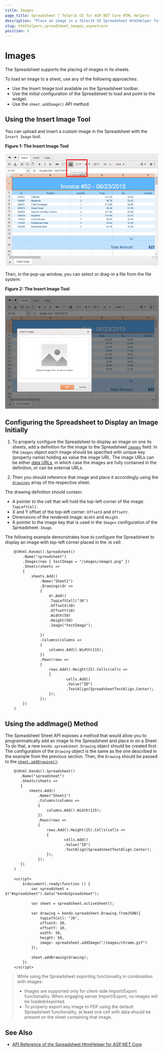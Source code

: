 ```yaml
---
title: Images
page_title: Spreadsheet | Telerik UI for ASP.NET Core HTML Helpers
description: "Place an image in a Telerik UI Spreadsheet HtmlHelper for ASP.NET Core (MVC 6 or ASP.NET Core MVC)."
slug: htmlhelpers_spreadsheet_images_aspnetcore
position: 5
---
```


# Images

The Spreadsheet supports the placing of images in its sheets.

To load an image to a sheet, use any of the following approaches:

* Use the Insert Image tool available on the Spreadsheet toolbar.
* Use the initial configuration of the Spreadsheet to load and point to the widget.
* Use the `sheet.addImage()` API method.

## Using the Insert Image Tool

You can upload and insert a custom image in the Spreadsheet with the `Insert Image` tool.

**Figure 1: The Insert Image Tool**

![Spreadsheet Insert Image tool](images/spreadsheet-insert-image-tool.png)

Then, in the pop-up window, you can select or drag-in a file from the file system:

**Figure 2: The Insert Image Tool**

![Spreadsheet Insert Image pop-up](images/spreadsheet-insert-image-pop-up.png)

## Configuring the Spreadsheet to Display an Image Initially

1. To properly configure the Spreadsheet to display an image on one its sheets, add a definition for the image to the Spreadsheet [`images`](https://docs.telerik.com/kendo-ui/api/javascript/ui/spreadsheet/configuration/images) field. In the `images` object each image should be specified with unique key (property name) holding as value the image URL. The image URLs can be either [data URLs](https://developer.mozilla.org/en-US/docs/Web/HTTP/Basics_of_HTTP/Data_URIs), in which case the images are fully contained in the definition, or can be external URLs.

1. Then you should reference that image and place it accordingly using the [`drawings`](https://docs.telerik.com/kendo-ui/api/javascript/ui/spreadsheet/configuration/sheets.drawings) array of the respective sheet.

The drawing definition should contain:

* A pointer to the cell that will hold the top-left corner of the image: `TopLeftCell`.
* X and Y offset of the top-left corner: `OffsetX` and  `OffsetY`.
* Dimensions of the rendered image: `Width` and `Height`.
* A pointer to the image key that is used in the `Images` configuration of the Spreadsheet: `Image`.

The following example demonstrates how to configure the Spreadsheet to display an image with top-left corner placed in the `J6` cell:

```
    @(Html.Kendo().Spreadsheet()
        .Name("spreadsheet")
        .Images(new { testImage = "/images/image1.png" })
        .Sheets(sheets =>
        {
            sheets.Add()
                .Name("Sheet1")
                .Drawings(dr =>
                {
                    dr.Add()
                    .TopLeftCell("J6")
                    .OffsetX(30)
                    .OffsetY(10)
                    .Width(50)
                    .Height(50)
                    .Image("testImage");

                })
                .Columns(columns =>
                {
                    columns.Add().Width(115);
                })
                .Rows(rows =>
                {
                    rows.Add().Height(25).Cells(cells =>
                    {
                            cells.Add()
                            .Value("ID")
                            .TextAlign(SpreadsheetTextAlign.Center);
                    });
                });
        })
    )
```

## Using the addImage() Method

The Spreadsheet Sheet API exposes a method that would allow you to programmatically add an image to the Spreadsheet and place in on a Sheet. To do that, a new `kendo.spreadsheet.Drawing` object should be created first. The configuration of the `Drawing` object is the same as the one described in the example from the previous section. Then, the `Drawing` should be passed to the [`sheet.addDrawing()`](https://docs.telerik.com/kendo-ui/api/javascript/spreadsheet/sheet/methods/adddrawing):

```
    @(Html.Kendo().Spreadsheet()
       .Name("spreadsheet")
       .Sheets(sheets =>
       {
           sheets.Add()
               .Name("Sheet1")
               .Columns(columns =>
               {
                   columns.Add().Width(115);
               })
               .Rows(rows =>
               {
                   rows.Add().Height(25).Cells(cells =>
                   {
                           cells.Add()
                           .Value("ID")
                           .TextAlign(SpreadsheetTextAlign.Center);
                   });
               });
       })
    )

    <script>
        $(document).ready(function () {
            var spreadsheet = $("#spreadsheet").data("kendoSpreadsheet");

            var sheet = spreadsheet.activeSheet();

            var drawing = kendo.spreadsheet.Drawing.fromJSON({
                topLeftCell: "J6",
                offsetX: 30,
                offsetY: 10,
                width: 50,
                height: 50,
                image: spreadsheet.addImage("/images/chrome.gif")
            });

            sheet.addDrawing(drawing);
        })
    </script>
```

>  While using the Spreadsheet exporting functionality in combination with images:
> * Images are supported only for client-side Import/Export functionality. When engaging server Import/Export, no images will be loaded/exported.
> * To properly export any image to PDF using the default Spreadsheet functionality, at least one cell with data should be present on the sheet containing that image.

## See Also

* [API Reference of the Spreadsheet HtmlHelper for ASP.NET Core](/api/spreadsheet)
